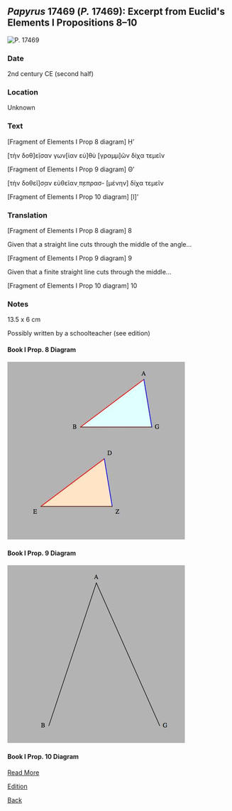 ## _Papyrus_ 17469 (_P._ 17469): Excerpt from Euclid's Elements I Propositions 8–10

![P. 17469](https://berlpap.smb.museum/Original/P_17469_R_2_001.jpg)

### Date

2nd century CE (second half)

### Location

Unknown

### Text 

[Fragment of Elements I Prop 8 diagram]  Ḥ’ 

[τὴν δοθ]ε̣ῖσαν γων[ίαν εὐ]θὺ
[γραμμ]ῶν δίχα τεμεῖν

[Fragment of Elements I Prop 9 diagram]  Θ’ 

[τὴν δοθεῖ]σ̣αν εὐθεῖαν̣ π̣επρασ-
[μένην] δίχα τεμεῖν

[Fragment of Elements I Prop 10 diagram]  [Ι]’ 

### Translation

[Fragment of Elements I Prop 8 diagram]  8

Given that a straight line cuts through the middle of the angle…

[Fragment of Elements I Prop 9 diagram]  9

Given that a finite straight line cuts through the middle…

[Fragment of Elements I Prop 10 diagram]  10

### Notes

13.5 x 6 cm

Possibly written by a schoolteacher (see edition) 

#### Book I Prop. 8 Diagram

![Diagram I.8](../images/diagrambook1prop8.gif)

#### Book I Prop. 9 Diagram

![Diagram I.9](../images/diagrambook1prop9.gif)

#### Book I Prop. 10 Diagram

[Read More](https://berlpap.smb.museum/record/?result=0&Alle=17469)

[Edition](https://www.degruyter.com/journal/key/apf/40/1/html)

[Back](../resources.html)
